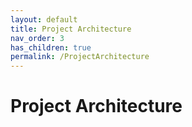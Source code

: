 ```yaml
---
layout: default
title: Project Architecture
nav_order: 3
has_children: true
permalink: /ProjectArchitecture
---
```


# Project Architecture
